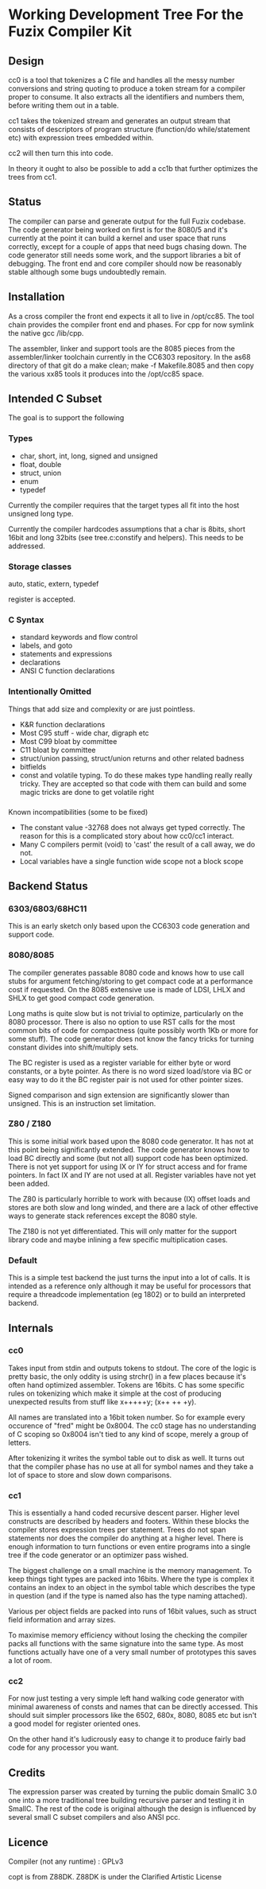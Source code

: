 # Working Development Tree For the Fuzix Compiler Kit

## Design

cc0 is a tool that tokenizes a C file and handles all the messy
number conversions and string quoting to produce a token stream for a
compiler proper to consume. It also extracts all the identifiers and numbers
them, before writing them out in a table.

cc1 takes the tokenized stream and generates an output stream that consists
of descriptors of program structure (function/do while/statement etc) with
expression trees embedded within.

cc2 will then turn this into code.

In theory it ought to also be possible to add a cc1b that further optimizes the
trees from cc1.

## Status

The compiler can parse and generate output for the full Fuzix codebase. The
code generator being worked on first is for the 8080/5 and it's currently at
the point it can build a kernel and user space that runs correctly, except
for a couple of apps that need bugs chasing down. The code generator still
needs some work, and the support libraries a bit of debugging. The front end
and core compiler should now be reasonably stable although some bugs undoubtedly
remain.

## Installation

As a cross compiler the front end expects it all to live in /opt/cc85. The
tool chain provides the compiler front end and phases. For cpp for now
symlink the native gcc /lib/cpp.

The assembler, linker and support tools are the 8085 pieces from the
assembler/linker toolchain currently in the CC6303 repository. In the
as68 directory of that git do a make clean; make -f Makefile.8085 and then
copy the various xx85 tools it produces into the /opt/cc85 space.

## Intended C Subset

The goal is to support the following

### Types

* char, short, int, long, signed and unsigned
* float, double
* struct, union
* enum
* typedef

Currently the compiler requires that the target types all fit into the host
unsigned long type.

Currently the compiler hardcodes assumptions that a char is 8bits, short
16bit and long 32bits (see tree.c:constify and helpers). This needs to be
addressed.

### Storage classes

auto, static, extern, typedef

register is accepted.

### C Syntax

* standard keywords and flow control
* labels, and goto
* statements and expressions
* declarations
* ANSI C function declarations

### Intentionally Omitted

Things that add size and complexity or are just pointless.

* K&R function declarations
* Most C95 stuff - wide char, digraph etc
* Most C99 bloat by committee
* C11 bloat by committee
* struct/union passing, struct/union returns and other related badness
* bitfields
* const and volatile typing. To do these makes type handling really really tricky. They are accepted so that code with them can build and some magic tricks are done to get volatile right

###

Known incompatibilities (some to be fixed)

* The constant value -32768 does not always get typed correctly. The reason for this is a complicated story about how cc0/cc1 interact.
* Many C compilers permit (void) to 'cast' the result of a call away, we do not.
* Local variables have a single function wide scope not a block scope

## Backend Status

### 6303/6803/68HC11

This is an early sketch only based upon the CC6303 code generation and
support code.

### 8080/8085

The compiler generates passable 8080 code and knows how to use call stubs
for argument fetching/storing to get compact code at a performance cost if
requested. On the 8085 extensive use is made of LDSI, LHLX and SHLX to get
good compact code generation.

Long maths is quite slow but is not trivial to optimize, particularly on the
8080 processor. There is also no option to use RST calls for the most common
bits of code for compactness (quite possibly worth 1Kb or more for some
stuff). The code generator does not know the fancy tricks for turning
constant divides into shift/multiply sets.

The BC register is used as a register variable for either byte or word
constants, or a byte pointer. As there is no word sized load/store via BC or
easy way to do it the BC register pair is not used for other pointer sizes.

Signed comparison and sign extension are significantly slower than unsigned.
This is an instruction set limitation.

### Z80 / Z180

This is some initial work based upon the 8080 code generator. It has not at
this point being significantly extended. The code generator knows how to
load BC directly and some (but not all) support code has been optimized.
There is not yet support for using IX or IY for struct access and for frame
pointers. In fact IX and IY are not used at all. Register variables have not
yet been added.

The Z80 is particularly horrible to work with because (IX) offset loads and
stores are both slow and long winded, and there are a lack of other effective
ways to generate stack references except the 8080 style.

The Z180 is not yet differentiated. This will only matter for the support
library code and maybe inlining a few specific multiplication cases.

### Default

This is a simple test backend the just turns the input into a lot of calls.
It is intended as a reference only although it may be useful for processors
that require a threadcode implementation (eg 1802) or to build an
interpreted backend.

## Internals

### cc0

Takes input from stdin and outputs tokens to stdout. The core of the logic
is pretty basic, the only oddity is using strchr() in a few places because
it's often hand optimized assembler. Tokens are 16bits. C has some specific
rules on tokenizing which make it simple at the cost of producing unexpected
results from stuff like x+++++y; (x++ ++ +y).

All names are translated into a 16bit token number. So for example every
occurence of "fred" might be 0x8004. The cc0 stage has no understanding of
C scoping so 0x8004 isn't tied to any kind of scope, merely a group of
letters.

After tokenizing it writes the symbol table out to disk as well. It turns
out that the compiler phase has no use at all for symbol names and they
take a lot of space to store and slow down comparisons.

### cc1

This is essentially a hand coded recursive descent parser. Higher level
constructs are described by headers and footers. Within these blocks the
compiler stores expression trees per statement. Trees do not span statements
nor does the compiler do anything at a higher level. There is enough
information to turn functions or even entire programs into a single tree if
the code generator or an optimizer pass wished.

The biggest challenge on a small machine is the memory management. To keep
things tight types are packed into 16bits. Where the type is complex it
contains an index to an object in the symbol table which describes the type
in question (and if the type is named also has the type naming attached).

Various per object fields are packed into runs of 16bit values, such as
struct field information and array sizes.

To maximise memory efficiency without losing the checking the compiler packs
all functions with the same signature into the same type. As most functions
actually have one of a very small number of prototypes this saves a lot of
room.

### cc2

For now just testing a very simple left hand walking code generator with
minimal awareness of consts and names that can be directly accessed. This
should suit simpler processors like the 6502, 680x, 8080, 8085 etc but isn't
a good model for register oriented ones.

On the other hand it's ludicrously easy to change it to produce fairly bad
code for any processor you want.

## Credits

The expression parser was created by turning the public domain SmallC 3.0 one
into a more traditional tree building recursive parser and testing it in
SmallC. The rest of the code is original although the design is influenced by
several small C subset compilers and also ANSI pcc.

## Licence

Compiler (not any runtime)	:	GPLv3

copt is from Z88DK. Z88DK is under the Clarified Artistic License
